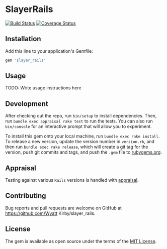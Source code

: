 # SlayerRails

[![Build Status](https://travis-ci.org/apsislabs/slayer_rails.svg?branch=master)](https://travis-ci.org/apsislabs/slayer_rails) [![Coverage Status](https://coveralls.io/repos/github/apsislabs/slayer_rails/badge.svg)](https://coveralls.io/github/apsislabs/slayer_rails)

## Installation

Add this line to your application's Gemfile:

```ruby
gem 'slayer_rails'
```

## Usage

TODO: Write usage instructions here

## Development

After checking out the repo, run `bin/setup` to install dependencies. Then, run `bundle exec appraisal rake test` to run the tests. You can also run `bin/console` for an interactive prompt that will allow you to experiment.

To install this gem onto your local machine, run `bundle exec rake install`. To release a new version, update the version number in `version.rb`, and then run `bundle exec rake release`, which will create a git tag for the version, push git commits and tags, and push the `.gem` file to [rubygems.org](https://rubygems.org).

## Appraisal

Testing against various `Rails` versions is handled with [appraisal](https://github.com/thoughtbot/appraisal).

## Contributing

Bug reports and pull requests are welcome on GitHub at https://github.com/Wyatt Kirby/slayer_rails.

## License

The gem is available as open source under the terms of the [MIT License](http://opensource.org/licenses/MIT).
